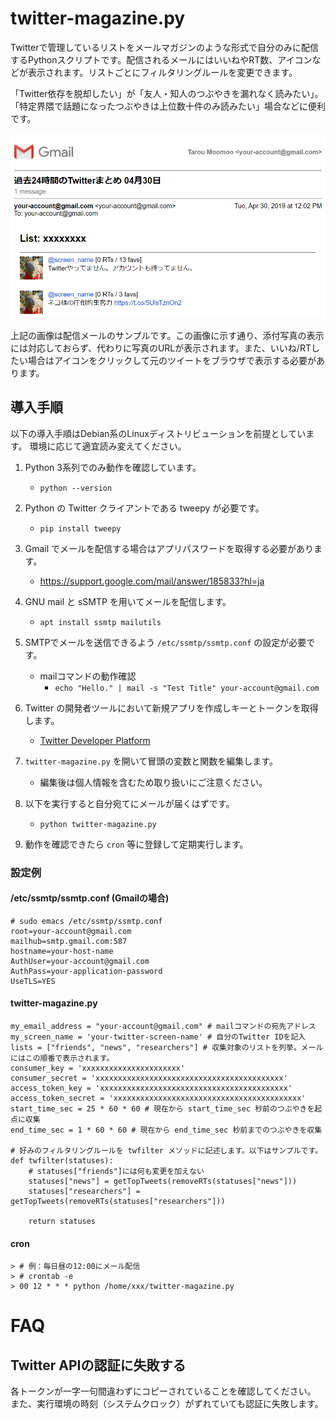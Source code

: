 # twitter-magazine.py

Twitterで管理しているリストをメールマガジンのような形式で自分のみに配信するPythonスクリプトです。配信されるメールにはいいねやRT数、アイコンなどが表示されます。リストごとにフィルタリングルールを変更できます。

「Twitter依存を脱却したい」が「友人・知人のつぶやきを漏れなく読みたい」。
「特定界隈で話題になったつぶやきは上位数十件のみ読みたい」場合などに便利です。

![実行例](https://github.com/usi3/twitter-magazine.py/blob/master/sample.png?raw=true)

上記の画像は配信メールのサンプルです。この画像に示す通り、添付写真の表示には対応しておらず、代わりに写真のURLが表示されます。また、いいね/RTしたい場合はアイコンをクリックして元のツイートをブラウザで表示する必要があります。

## 導入手順
以下の導入手順はDebian系のLinuxディストリビューションを前提としています。
環境に応じて適宜読み変えてください。

1. Python 3系列でのみ動作を確認しています。
    - `python --version`
    
2. Python の Twitter クライアントである tweepy が必要です。
    - `pip install tweepy`
    
3. Gmail でメールを配信する場合はアプリパスワードを取得する必要があります。
    - https://support.google.com/mail/answer/185833?hl=ja
    
4. GNU mail と sSMTP を用いてメールを配信します。
    - `apt install ssmtp mailutils`
    
5. SMTPでメールを送信できるよう `/etc/ssmtp/ssmtp.conf` の設定が必要です。
    - mailコマンドの動作確認
        - `echo "Hello." | mail -s "Test Title" your-account@gmail.com`
        
6. Twitter の開発者ツールにおいて新規アプリを作成しキーとトークンを取得します。
    - [Twitter Developer Platform](https://developer.twitter.com/)

7. `twitter-magazine.py` を開いて冒頭の変数と関数を編集します。
    - 編集後は個人情報を含むため取り扱いにご注意ください。

8. 以下を実行すると自分宛てにメールが届くはずです。
    - `python twitter-magazine.py`
   
9. 動作を確認できたら `cron` 等に登録して定期実行します。

### 設定例
#### /etc/ssmtp/ssmtp.conf (Gmailの場合)
    # sudo emacs /etc/ssmtp/ssmtp.conf
    root=your-account@gmail.com
    mailhub=smtp.gmail.com:587
    hostname=your-host-name
    AuthUser=your-account@gmail.com
    AuthPass=your-application-password
    UseTLS=YES

#### twitter-magazine.py
    my_email_address = "your-account@gmail.com" # mailコマンドの宛先アドレス
    my_screen_name = 'your-twitter-screen-name' # 自分のTwitter IDを記入
    lists = ["friends", "news", "researchers"] # 収集対象のリストを列挙。メールにはこの順番で表示されます。
    consumer_key = 'xxxxxxxxxxxxxxxxxxxxxx'
    consumer_secret = 'xxxxxxxxxxxxxxxxxxxxxxxxxxxxxxxxxxxxxxxxxx'
    access_token_key = 'xxxxxxxxxxxxxxxxxxxxxxxxxxxxxxxxxxxxxxxxxx'
    access_token_secret = 'xxxxxxxxxxxxxxxxxxxxxxxxxxxxxxxxxxxxxxxxxx'
    start_time_sec = 25 * 60 * 60 # 現在から start_time_sec 秒前のつぶやきを起点に収集
    end_time_sec = 1 * 60 * 60 # 現在から end_time_sec 秒前までのつぶやきを収集

    # 好みのフィルタリングルールを twfilter メソッドに記述します。以下はサンプルです。
    def twfilter(statuses):
        # statuses["friends"]には何も変更を加えない
        statuses["news"] = getTopTweets(removeRTs(statuses["news"]))
        statuses["researchers"] = getTopTweets(removeRTs(statuses["researchers"]))

        return statuses

#### cron
    > # 例：毎日昼の12:00にメール配信
    > # crontab -e
    > 00 12 * * * python /home/xxx/twitter-magazine.py 

# FAQ
## Twitter APIの認証に失敗する
各トークンが一字一句間違わずにコピーされていることを確認してください。
また、実行環境の時刻（システムクロック）がずれていても認証に失敗します。



